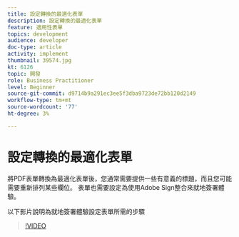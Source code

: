 ```yaml
---
title: 設定轉換的最適化表單
description: 設定轉換的最適化表單
feature: 適用性表單
topics: development
audience: developer
doc-type: article
activity: implement
thumbnail: 39574.jpg
kt: 6126
topic: 開發
role: Business Practitioner
level: Beginner
source-git-commit: d9714b9a291ec3ee5f3dba9723de72bb120d2149
workflow-type: tm+mt
source-wordcount: '77'
ht-degree: 3%

---
```


# 設定轉換的最適化表單

將PDF表單轉換為最適化表單後，您通常需要提供一些有意義的標題，而且您可能需要重新排列某些欄位。 表單也需要設定為使用Adobe Sign整合來就地簽署體驗。

以下影片說明為就地簽署體驗設定表單所需的步驟

>[!VIDEO](https://video.tv.adobe.com/v/39574/?quality=9&learn=on)

